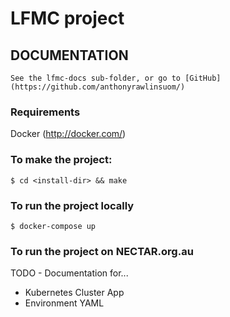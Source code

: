 # LFMC project

## DOCUMENTATION

    See the lfmc-docs sub-folder, or go to [GitHub](https://github.com/anthonyrawlinsuom/)

### Requirements
Docker (http://docker.com/)

### To make the project:
    $ cd <install-dir> && make

### To run the project locally
    $ docker-compose up

### To run the project on NECTAR.org.au

TODO - Documentation for...
- Kubernetes Cluster App
- Environment YAML